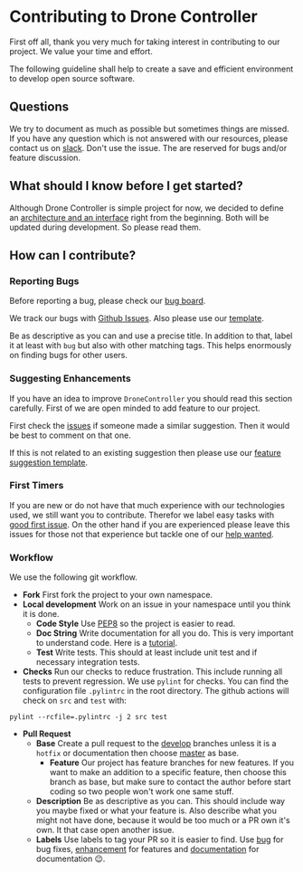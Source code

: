 # Contributing to Drone Controller

First off all, thank you very much for taking interest in contributing to our project. We value your time and effort.

The following guideline shall help to create a save and efficient environment to develop open source software.

## Questions

We try to document as much as possible but sometimes things are missed. 
If you have any question which is not answered with our resources, please contact us on [slack](https://app.slack.com/client/TSFE416AW/C0101ADT90D).
Don't use the issue. The are reserved for bugs and/or feature discussion.

## What should I know before I get started?

Although Drone Controller is simple project for now, we decided to define an [architecture and an interface](https://treeandsea.github.io/DroneController/) right from the beginning.
Both will be updated during development. So please read them.

## How can I contribute?

### Reporting Bugs

Before reporting a bug, please check our [bug board](https://github.com/treeandsea/DroneController/projects/2).

We track our bugs with [Github Issues](https://guides.github.com/features/issues/).
Also please use our [template](https://github.com/treeandsea/DroneController/blob/community/.github/ISSUE_TEMPLATE/bug_report.md).

Be as descriptive as you can and use a precise title. In addition to that, label it at least with `bug` but also with other matching tags.
This helps enormously on finding bugs for other users.

### Suggesting Enhancements

If you have an idea to improve `DroneController` you should read this section carefully. First of we are open minded to add feature to our project.

First check the [issues](https://github.com/treeandsea/DroneController/issues) if someone made a similar suggestion.
Then it would be best to comment on that one.

If this is not related to an existing suggestion then please use our [feature suggestion template](https://github.com/treeandsea/DroneController/blob/community/.github/ISSUE_TEMPLATE/feature_request.md).

### First Timers

If you are new or do not have that much experience with our technologies used, we still want you to contribute. Therefor we label easy tasks with [good first issue](https://github.com/treeandsea/DroneController/labels/good%20first%20issue). 
On the other hand if you are experienced please leave this issues for those not that experience but tackle one of our [help wanted](https://github.com/treeandsea/DroneController/labels/help%20wanted).

### Workflow

We use the following git workflow.

- **Fork** First fork the project to your own namespace.
- **Local development** Work on an issue in your namespace until you think it is done.
    - **Code Style** Use [PEP8](https://www.python.org/dev/peps/pep-0008/) so the project is easier to read.
    - **Doc String** Write documentation for all you do. This is very important to understand code. Here is a [tutorial](https://sphinx-rtd-tutorial.readthedocs.io/en/latest/docstrings.html).
    - **Test** Write tests. This should at least include unit test and if necessary integration tests.
- **Checks** Run our checks to reduce frustration. This include running all tests to prevent regression. We use `pylint` for checks. You can find the configuration file `.pylintrc` in the root directory.
The github actions will check on `src` and `test` with:
```console
pylint --rcfile=.pylintrc -j 2 src test 
```

- **Pull Request** 
    - **Base** Create a pull request to the [develop](https://github.com/treeandsea/DroneController/tree/develop) branches unless it is a `hotfix` or documentation then choose [master](https://github.com/treeandsea/DroneController/tree/master) as base.
        - **Feature** Our project has feature branches for new features. If you want to make an addition to a specific feature, then choose this branch as base, but make sure to contact the author before start coding so two people won't work one same stuff.
    - **Description** Be as descriptive as you can. This should include way you maybe fixed or what your feature is. Also describe what you might
    not have done, because it would be too much or a PR own it's own. It that case open another issue.
    - **Labels** Use labels to tag your PR so it is easier to find. Use [bug](https://github.com/treeandsea/DroneController/labels/bug) for bug fixes, [enhancement](https://github.com/treeandsea/DroneController/labels/enhancement) for features and [documentation](https://github.com/treeandsea/DroneController/labels/documentation) for documentation :wink:.
